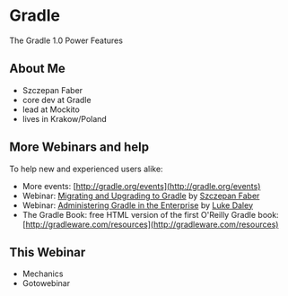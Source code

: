 # Gradle

The Gradle 1.0 Power Features

## About Me

* Szczepan Faber
* core dev at Gradle
* lead at Mockito
* lives in Krakow/Poland

## More Webinars and help

To help new and experienced users alike:

* More events: [http://gradle.org/events](http://gradle.org/events)
* Webinar: [Migrating and Upgrading to Gradle](http://gradleware.com/news/100) by [Szczepan Faber](http://www.gradleware.com/team#szczepan-faber)
* Webinar: [Administering Gradle in the Enterprise](http://gradleware.com/news/92) by [Luke Daley](http://www.gradleware.com/team#luke-daley)
* The Gradle Book: free HTML version of the first O'Reilly Gradle book: [http://gradleware.com/resources](http://gradleware.com/resources)

## This Webinar

 * Mechanics
 * Gotowebinar